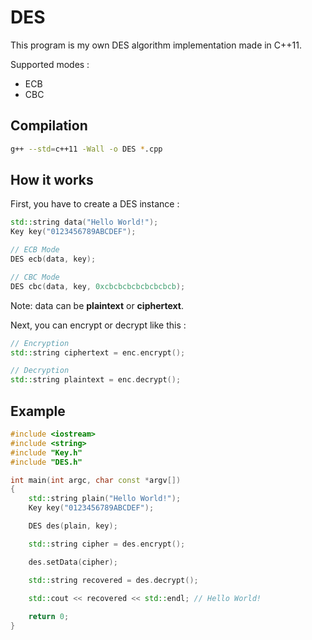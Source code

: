 DES
===
This program is my own DES algorithm implementation made in C++11.

Supported modes : 
- ECB
- CBC

Compilation
-----------
 
```bash
g++ --std=c++11 -Wall -o DES *.cpp
```

How it works
-------

First, you have to create a DES instance :
```c++
std::string data("Hello World!");
Key key("0123456789ABCDEF");

// ECB Mode
DES ecb(data, key);

// CBC Mode
DES cbc(data, key, 0xcbcbcbcbcbcbcbcb);
```
Note: data can be **plaintext** or **ciphertext**.

Next, you can encrypt or decrypt like this :
```c++
// Encryption
std::string ciphertext = enc.encrypt();

// Decryption
std::string plaintext = enc.decrypt();
```

Example
-------

```c++
#include <iostream>
#include <string>
#include "Key.h"
#include "DES.h"

int main(int argc, char const *argv[])
{
    std::string plain("Hello World!");
    Key key("0123456789ABCDEF");

    DES des(plain, key);

    std::string cipher = des.encrypt();

    des.setData(cipher);

    std::string recovered = des.decrypt();

    std::cout << recovered << std::endl; // Hello World!
    
    return 0;
}
```
